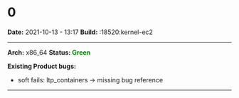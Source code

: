 # 0


**Date:** 2021-10-13 - 13:17
**Build:** :18520:kernel-ec2

---

**Arch:** x86_64
**Status: <span style="color: green;">Green</span>**

**Existing Product bugs:**

* soft fails: ltp_containers -> missing bug reference



---
